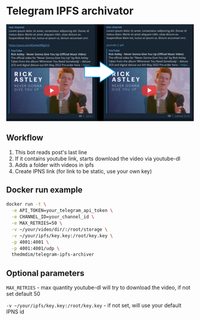 # Telegram IPFS archivator

![](example.jpg)

## Workflow

1. This bot reads post's last line
3. If it contains youtube link, starts download the video via youtube-dl
4. Adds a folder with videos in ipfs
5. Create IPNS link (for link to be static, use your own key)

## Docker run example
```bash
docker run -t \
  -e API_TOKEN=your_telegram_api_token \
  -e CHANNEL_ID=your_channel_id \
  -e MAX_RETRIES=50 \
  -v ~/your/video/dir/:/root/storage \
  -v ~/your/ipfs/key.key:/root/key.key \
  -p 4001:4001 \
  -p 4001:4001/udp \
  thedmdim/telegram-ipfs-archiver
```

## Optional parameters
`MAX_RETRIES` - max quantity youtube-dl will try to download the video, if not set default 50

`-v ~/your/ipfs/key.key:/root/key.key` - if not set, will use your default IPNS id
